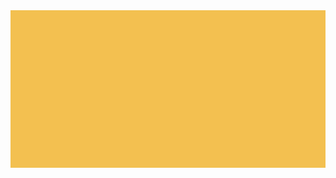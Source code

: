 <!doctype html>

<html>
<head>
<meta charset="utf-8">
<title>Smoke Weed Everyday </title>
<style>
{ padding: 0; margin: 0; } canvas { background: rgb(243, 192, 80); display: block ; margin: 0 auto; }
</style>

<body>
<canvas id="SmokeWeedEveryday" width="1440" height="720">
<script>
var canvas = document.getElementbyId("SmokeWeedEveryday");
var ctx = canvas.getContext("2d");
var innerWidth = 1440; 
var innerHeight = 720; 
canvas.width = innerWidth; 
canvas.height = innerHeight; 
var img = document.getElementById("jay_z.png"); 
ctx.drawImage(img, 10, 10); 
};
</script>
</body>
</html>
